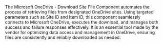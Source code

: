 The Microsoft OneDrive - Download Site File Component automates the process of retrieving files from designated OneDrive sites. Using targeted parameters such as Site ID and Item ID, this component seamlessly connects to Microsoft OneDrive, executes the download, and manages both success and failure responses effectively. It is an essential tool made by the vendor for optimizing data access and management in OneDrive, ensuring files are consistently and reliably downloaded as needed.
